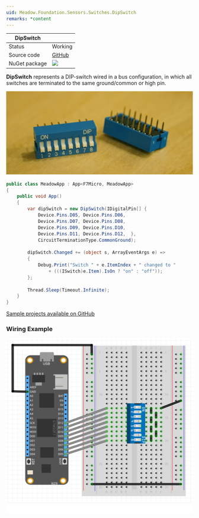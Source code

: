 ```yaml
---
uid: Meadow.Foundation.Sensors.Switches.DipSwitch
remarks: *content
---
```


| DipSwitch   |             |
|-------------|-------------|
| Status      | Working     |
| Source code | [GitHub](https://github.com/WildernessLabs/Meadow.Foundation/tree/master/Source/Meadow.Foundation.Core/Sensors/Switches)  |
| NuGet package | <img src="https://img.shields.io/nuget/v/Meadow.Foundation.svg?label=Meadow.Foundation" style="width: auto;" /> |

**DipSwitch** represents a DIP-switch wired in a bus configuration, in which all switches are terminated to the same ground/common or high pin.

![](../../API_Assets/Meadow.Foundation.Sensors.Switches.DipSwitch/DIP_Switches.jpg)

```csharp
public class MeadowApp : App<F7Micro, MeadowApp>
{
    public void App()
    {
        var dipSwitch = new DipSwitch(IDigitalPin[] {
            Device.Pins.D05, Device.Pins.D06, 
            Device.Pins.D07, Device.Pins.D08, 
            Device.Pins.D09, Device.Pins.D10, 
            Device.Pins.D11, Device.Pins.D12,  },
            CircuitTerminationType.CommonGround);

        dipSwitch.Changed += (object s, ArrayEventArgs e) =>
        {
            Debug.Print("Switch " + e.ItemIndex + " changed to " 
                + (((ISwitch)e.Item).IsOn ? "on" : "off"));
        };

        Thread.Sleep(Timeout.Infinite);
    }
}
```

[Sample projects available on GitHub](https://github.com/WildernessLabs/Meadow.Foundation/tree/master/Source/Meadow.Foundation.Core.Samples) 

### Wiring Example

![](../../API_Assets/Meadow.Foundation.Sensors.Switches.DipSwitch/DipSwitch.svg)